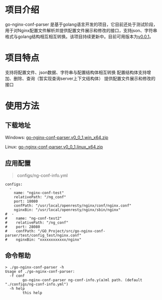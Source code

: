 # 项目介绍
go-nginx-conf-parser 是基于golang语言开发的项目，它目前还处于测试阶段，用于对Nginx配置文件解析并提供配置文件展示和修改的接口，支持json、字符串格式与golang结构相互相互转换。该项目持续更新中。目前可用版本为[v0.0.1]()。

# 项目特点
支持将配置文件、json数据、字符串与配置结构体相互转换
配置结构体支持增加、删除、查询（暂实现查询server上下文结构体）
提供配置文件展示和修改的接口

# 使用方法
## 下载地址
Windows:  [go-nginx-conf-parser.v0_0_1.win_x64.zip](https://github.com/ClessLi/go-nginx-conf-parser/releases/download/v0.0.1/go-nginx-conf-parser.v0_0_1.win_x64.zip)

Linux: [go-nginx-conf-parser.v0_0_1.linux_x64.zip](https://github.com/ClessLi/go-nginx-conf-parser/releases/download/v0.0.1/go-nginx-conf-parser.v0_0_1.linux_x64.zip)

## 应用配置
> configs/ng-conf-info.yml
```
configs:
  -
    name: "nginx-conf-test"
    relativePath: "/ng_conf"
    port: 18080
    confPath: "/usr/local/openresty/nginx/conf/nginx.conf"
    nginxBin: "/usr/local/openresty/nginx/sbin/nginx"
#  -
#    name: "ng-conf-test2"
#    relativePath: "/ng_conf"
#    port: 28080
#    confPath: "/GO_Project/src/go-nginx-conf-parser/test/config_test/nginx.conf"
#    nginxBin: "xxxxxxxxxxxx/nginx"
```

## 命令帮助
```
> ./go-nginx-conf-parser -h
Usage of ./go-nginx-conf-parser:
  -f conf
    	go-nginx-conf-parser ng-conf-info.y(a)ml path. (default "./configs/ng-conf-info.yml")
  -h help
    	this help
```